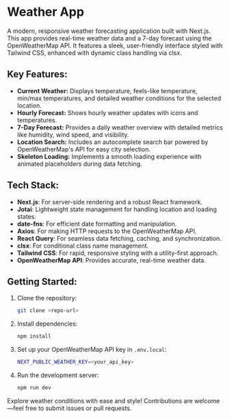 # Weather App

A modern, responsive weather forecasting application built with Next.js. This app provides real-time weather data and a 7-day forecast using the OpenWeatherMap API. It features a sleek, user-friendly interface styled with Tailwind CSS, enhanced with dynamic class handling via clsx.

## Key Features:

- **Current Weather:** Displays temperature, feels-like temperature, min/max temperatures, and detailed weather conditions for the selected location.
- **Hourly Forecast:** Shows hourly weather updates with icons and temperatures.
- **7-Day Forecast:** Provides a daily weather overview with detailed metrics like humidity, wind speed, and visibility.
- **Location Search:** Includes an autocomplete search bar powered by OpenWeatherMap's API for easy city selection.
- **Skeleton Loading:** Implements a smooth loading experience with animated placeholders during data fetching.

## Tech Stack:

- **Next.js**: For server-side rendering and a robust React framework.
- **Jotai**: Lightweight state management for handling location and loading states.
- **date-fns**: For efficient date formatting and manipulation.
- **Axios**: For making HTTP requests to the OpenWeatherMap API.
- **React Query**: For seamless data fetching, caching, and synchronization.
- **clsx**: For conditional class name management.
- **Tailwind CSS**: For rapid, responsive styling with a utility-first approach.
- **OpenWeatherMap API**: Provides accurate, real-time weather data.

## Getting Started:

1. Clone the repository:
   ```sh
   git clone <repo-url>
   ```

2. Install dependencies:
   ```sh
   npm install
   ```

3. Set up your OpenWeatherMap API key in `.env.local`:
   ```sh
   NEXT_PUBLIC_WEATHER_KEY=<your_api_key>
   ```

4. Run the development server:
   ```sh
   npm run dev
   ```

Explore weather conditions with ease and style! Contributions are welcome—feel free to submit issues or pull requests.
